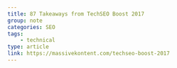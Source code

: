 ```yaml
---
title: 87 Takeaways from TechSEO Boost 2017
group: note
categories: SEO
tags:
    - technical
type: article
link: https://massivekontent.com/techseo-boost-2017
---
```

